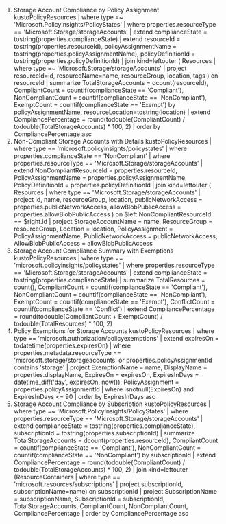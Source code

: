 1. Storage Account Compliance by Policy Assignment
kustoPolicyResources
| where type =~ 'Microsoft.PolicyInsights/PolicyStates'
| where properties.resourceType == 'Microsoft.Storage/storageAccounts'
| extend complianceState = tostring(properties.complianceState)
| extend
  resourceId = tostring(properties.resourceId),
  policyAssignmentName = tostring(properties.policyAssignmentName),
  policyDefinitionId = tostring(properties.policyDefinitionId)
| join kind=leftouter (
  Resources
  | where type =~ 'Microsoft.Storage/storageAccounts'
  | project resourceId=id, resourceName=name, resourceGroup, location, tags
) on resourceId
| summarize 
  TotalStorageAccounts = dcount(resourceId),
  CompliantCount = countif(complianceState == 'Compliant'),
  NonCompliantCount = countif(complianceState == 'NonCompliant'),
  ExemptCount = countif(complianceState == 'Exempt')
  by policyAssignmentName, resourceLocation=tostring(location)
| extend CompliancePercentage = round(todouble(CompliantCount) / todouble(TotalStorageAccounts) * 100, 2)
| order by CompliancePercentage asc
2. Non-Compliant Storage Accounts with Details
kustoPolicyResources
| where type == 'microsoft.policyinsights/policystates'
| where properties.complianceState == 'NonCompliant'
| where properties.resourceType == 'Microsoft.Storage/storageAccounts'
| extend 
  NonCompliantResourceId = properties.resourceId,
  PolicyAssignmentName = properties.policyAssignmentName,
  PolicyDefinitionId = properties.policyDefinitionId
| join kind=leftouter (
  Resources
  | where type =~ 'Microsoft.Storage/storageAccounts'
  | project id, name, resourceGroup, location, 
    publicNetworkAccess = properties.publicNetworkAccess,
    allowBlobPublicAccess = properties.allowBlobPublicAccess
) on $left.NonCompliantResourceId == $right.id
| project 
  StorageAccountName = name,
  ResourceGroup = resourceGroup,
  Location = location,
  PolicyAssignment = PolicyAssignmentName,
  PublicNetworkAccess = publicNetworkAccess,
  AllowBlobPublicAccess = allowBlobPublicAccess
3. Storage Account Compliance Summary with Exemptions
kustoPolicyResources
| where type == 'microsoft.policyinsights/policystates'
| where properties.resourceType == 'Microsoft.Storage/storageAccounts'
| extend complianceState = tostring(properties.complianceState)
| summarize 
  TotalResources = count(),
  CompliantCount = countif(complianceState == 'Compliant'),
  NonCompliantCount = countif(complianceState == 'NonCompliant'),
  ExemptCount = countif(complianceState == 'Exempt'),
  ConflictCount = countif(complianceState == 'Conflict')
| extend CompliancePercentage = round(todouble(CompliantCount + ExemptCount) / todouble(TotalResources) * 100, 2)
4. Policy Exemptions for Storage Accounts
kustoPolicyResources
| where type == 'microsoft.authorization/policyexemptions'
| extend expiresOn = todatetime(properties.expiresOn)
| where properties.metadata.resourceType == 'microsoft.storage/storageaccounts' or properties.policyAssignmentId contains 'storage'
| project 
  ExemptionName = name,
  DisplayName = properties.displayName,
  ExpiresOn = expiresOn,
  ExpiresInDays = datetime_diff('day', expiresOn, now()),
  PolicyAssignment = properties.policyAssignmentId
| where isnotnull(ExpiresOn) and ExpiresInDays <= 90
| order by ExpiresInDays asc
5. Storage Account Compliance by Subscription
kustoPolicyResources
| where type =~ 'Microsoft.PolicyInsights/PolicyStates'
| where properties.resourceType == 'Microsoft.Storage/storageAccounts'
| extend 
  complianceState = tostring(properties.complianceState),
  subscriptionId = tostring(properties.subscriptionId)
| summarize 
  TotalStorageAccounts = dcount(properties.resourceId),
  CompliantCount = countif(complianceState == 'Compliant'),
  NonCompliantCount = countif(complianceState == 'NonCompliant')
  by subscriptionId
| extend CompliancePercentage = round(todouble(CompliantCount) / todouble(TotalStorageAccounts) * 100, 2)
| join kind=leftouter (ResourceContainers | where type == 'microsoft.resources/subscriptions' | project subscriptionId, subscriptionName=name) on subscriptionId
| project SubscriptionName = subscriptionName, SubscriptionId = subscriptionId, TotalStorageAccounts, CompliantCount, NonCompliantCount, CompliancePercentage
| order by CompliancePercentage asc
